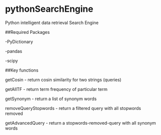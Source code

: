 # pythonSearchEngine
Python intelligent data retrieval Search Engine 


##Required Packages

-PyDictionary

-pandas

-scipy


##Key functions

getCosin - return cosin similarity for two strings (queries)

getAllTF - return term frequency of particular term

getSynonym - return a list of synonym words

removeQueryStopwords - return a filtered query with all stopwords removed

getAdvancedQuery - return a stopwords-removed-query with all synonym words



